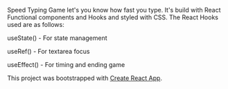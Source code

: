 Speed Typing Game let's you know how fast you type. It's build with React Functional components and Hooks and styled with CSS. The React Hooks used are as follows:

useState() - For state management

useRef() - For textarea focus

useEffect() - For timing and ending game

This project was bootstrapped with [Create React App](https://github.com/facebook/create-react-app).